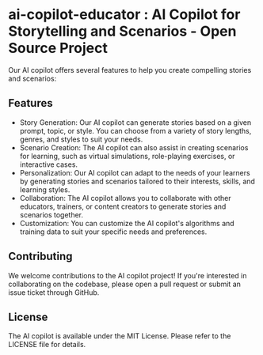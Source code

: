 # ai-copilot-educator : AI Copilot for Storytelling and Scenarios - Open Source Project

Our AI copilot offers several features to help you create compelling stories and scenarios:

## Features
- Story Generation: Our AI copilot can generate stories based on a given prompt, topic, or style. You can choose from a variety of story lengths, genres, and styles to suit your needs.
- Scenario Creation: The AI copilot can also assist in creating scenarios for learning, such as virtual simulations, role-playing exercises, or interactive cases.
- Personalization: Our AI copilot can adapt to the needs of your learners by generating stories and scenarios tailored to their interests, skills, and learning styles.
- Collaboration: The AI copilot allows you to collaborate with other educators, trainers, or content creators to generate stories and scenarios together.
- Customization: You can customize the AI copilot's algorithms and training data to suit your specific needs and preferences.

## Contributing

We welcome contributions to the AI copilot project! If you're interested in collaborating on the codebase, please open a pull request or submit an issue ticket through GitHub.


## License

The AI copilot is available under the MIT License. Please refer to the LICENSE file for details.
